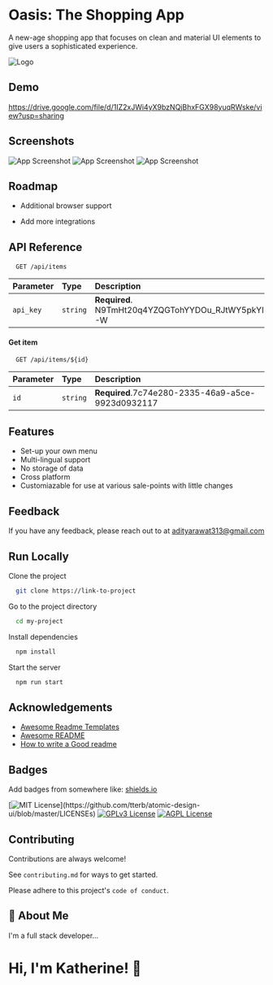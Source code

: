 
# Oasis: The Shopping App

A new-age shopping app that focuses on clean and material UI elements to give users a sophisticated experience.


![Logo](https://github.com/theadityarawat/theShoppingApp/blob/master/intro.gif)


## Demo

https://drive.google.com/file/d/1IZ2xJWi4yX9bzNQjBhxFGX98yuqRWske/view?usp=sharing


## Screenshots

![App Screenshot](https://drive.google.com/file/d/1KeeKzv_ozAhDAcf44_ugZ9wH9YFkSeV0/view?usp=sharing)
![App Screenshot](Screenshot%20(54).png)
![App Screenshot](Screenshot%20(55).png)


## Roadmap

- Additional browser support

- Add more integrations


## API Reference

#### 

```http
  GET /api/items
```

| Parameter | Type     | Description                |
| :-------- | :------- | :------------------------- |
| `api_key` | `string` | **Required**. N9TmHt20q4YZQGTohYYDOu_RJtWY5pkYIFQIvQbZx7-W |

#### Get item

```http
  GET /api/items/${id}
```

| Parameter | Type     | Description                       |
| :-------- | :------- | :-------------------------------- |
| `id`      | `string` | **Required**.7c74e280-2335-46a9-a5ce-9923d0932117|




## Features

- Set-up your own menu
- Multi-lingual support
- No storage of data
- Cross platform
- Customiazable for use at various sale-points with little changes


## Feedback

If you have any feedback, please reach out to at adityarawat313@gmail.com


## Run Locally

Clone the project

```bash
  git clone https://link-to-project
```

Go to the project directory

```bash
  cd my-project
```

Install dependencies

```bash
  npm install
```

Start the server

```bash
  npm run start
```


## Acknowledgements

 - [Awesome Readme Templates](https://awesomeopensource.com/project/elangosundar/awesome-README-templates)
 - [Awesome README](https://github.com/matiassingers/awesome-readme)
 - [How to write a Good readme](https://bulldogjob.com/news/449-how-to-write-a-good-readme-for-your-github-project)


## Badges

Add badges from somewhere like: [shields.io](https://shields.io/)

[![MIT License](https://img.shields.io/apm/l/atomic-design-ui.svg?)](https://github.com/tterb/atomic-design-ui/blob/master/LICENSEs)
[![GPLv3 License](https://img.shields.io/badge/License-GPL%20v3-yellow.svg)](https://opensource.org/licenses/)
[![AGPL License](https://img.shields.io/badge/license-AGPL-blue.svg)](http://www.gnu.org/licenses/agpl-3.0)


## Contributing

Contributions are always welcome!

See `contributing.md` for ways to get started.

Please adhere to this project's `code of conduct`.


## 🚀 About Me
I'm a full stack developer...


# Hi, I'm Katherine! 👋


